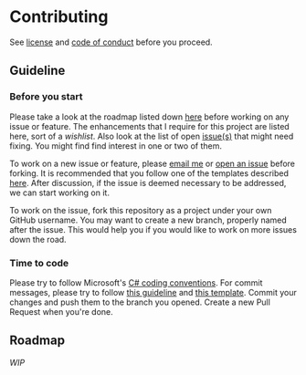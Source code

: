 # Contributing

See [license](https://github.com/maacpiash/Connery/blob/master/LICENSE.md) and [code of conduct](https://github.com/maacpiash/Connery/blob/master/CODE_OF_CONDUCT.md) before you proceed.

## Guideline

### Before you start

Please take a look at the roadmap listed down [here](#Roadmap) before working on any issue or feature. The enhancements that I require for this project are listed here, sort of a *wishlist*. Also look at the list of open [issue(s)](https://github.com/maacpiash/Connery/issues) that might need fixing. You might find find interest in one or two of them.

To work on a new issue or feature, please [email me](mailto:ahad@maacpiash.com) or [open an issue](https://github.com/maacpiash/Connery/issues/new) before forking. It is recommended that you follow one of the templates described [here](https://github.com/maacpiash/Connery/tree/master/docs). After discussion, if the issue is deemed necessary to be addressed, we can start working on it.

To work on the issue, fork this repository as a project under your own GitHub username. You may want to create a new branch, properly named after the issue. This would help you if you would like to work on more issues down the road.

### Time to code

Please try to follow Microsoft's [C# coding conventions](https://docs.microsoft.com/en-us/dotnet/csharp/programming-guide/inside-a-program/coding-conventions). For commit messages, please try to follow [this guideline](https://chris.beams.io/posts/git-commit/) and [this template](https://codeinthehole.com/tips/a-useful-template-for-commit-messages/). Commit your changes and push them to the branch you opened. Create a new Pull Request when you're done.


## Roadmap

*WIP*
